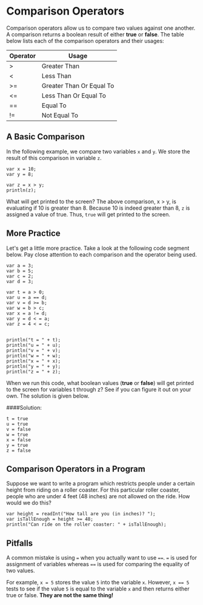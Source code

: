 # Comparison Operators

Comparison operators allow us to compare two values against one another. A comparison returns a boolean result of either **true** or **false**. The table below lists each of the comparison operators and their usages:

|  Operator      |  Usage           |  
| -------------- | ---------------- |
| >              | Greater Than     |  
| <              | Less Than        |  
| >=             | Greater Than Or Equal To|  
| <=             | Less Than Or Equal To|   
| ==             | Equal To   |          
| !=             | Not Equal To |   

## A Basic Comparison

In the following example, we compare two variables `x` and `y`. We store the result of this comparison in variable `z`.

```
var x = 10;
var y = 8;

var z = x > y;
println(z);
```
What will get printed to the screen? The above comparison, x > y, is evaluating if 10 is greater than 8. Because 10 is indeed greater than 8, `z` is assigned a value of true. Thus, `true` will get printed to the screen.

## More Practice

Let's get a little more practice. Take a look at the following code segment below. Pay close attention to each comparison and the operator being used.


```
var a = 3;
var b = 5;
var c = 2;
var d = 3;

var t = a > 0;
var u = a == d;
var v = d >= b;
var w = b > c;
var x = a != d;
var y = d < = a;
var z = 4 < = c;
```
```

println("t = " + t);
println("u = " + u);
println("v = " + v);
println("w = " + w);
println("x = " + x);
println("y = " + y);
println("z = " + z);

```


When we run this code, what boolean values (**true** or **false**) will get printed to the screen for variables t through z? See if you can figure it out on your own. The solution is given below.

####Solution:
```
t = true
u = true
v = false
w = true
x = false
y = true
z = false
```

## Comparison Operators in a Program

Suppose we want to write a program which restricts people under a certain height from riding on a roller coaster. For this particular roller coaster, people who are under 4 feet (48 inches) are not allowed on the ride. How would we do this?

```
var height = readInt("How tall are you (in inches)? ");
var isTallEnough = height >= 48;
println("Can ride on the roller coaster: " + isTallEnough);
```

## Pitfalls

A common mistake is using `=` when you actually want to use `==`. `=` is used for assignment of variables whereas `==` is used for comparing the equality of two values.

For example, `x = 5` stores the value `5` into the variable `x`. However, `x == 5` tests to see if the value `5` is equal to the variable `x` and then returns either true or false. **They are not the same thing!**
